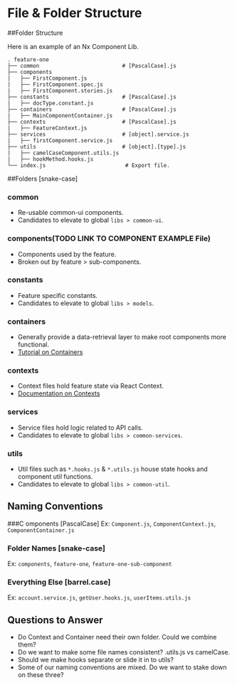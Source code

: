 # File &amp; Folder Structure

##Folder Structure

Here is an example of an Nx Component Lib.

    . feature-one
    ├── common                          # [PascalCase].js
    ├── components                      
    |   ├── FirstComponent.js           
    |   ├── FirstComponent.spec.js      
    |   ├── FirstComponent.stories.js
    ├── constants                       # [PascalCase].js 
    |   ├── docType.constant.js   
    ├── containers                      # [PascalCase].js 
    |   ├── MainComponentContainer.js   
    ├── contexts                        # [PascalCase].js   
    |   ├── FeatureContext.js
    ├── services                        # [object].service.js
    |   ├── firstComponent.service.js   
    ├── utils                           # [object].[type].js
    |   ├── camelCaseComponent.utils.js                
    |   ├── hookMethod.hooks.js 
    └── index.js                         # Export file.


##Folders [snake-case]
### common
* Re-usable common-ui components.
* Candidates to elevate to global `libs > common-ui`.
### components(TODO LINK TO COMPONENT EXAMPLE File)
* Components used by the feature.
* Broken out by feature > sub-components. 
### constants
* Feature specific constants.
* Candidates to elevate to global `libs > models`.
### containers
* Generally provide a data-retrieval layer to make root components more functional.
* [Tutorial on Containers](https://scotch.io/courses/5-essential-react-concepts-to-know-before-learning-redux/presentational-and-container-component-pattern-in-react)
### contexts
* Context files hold feature state via React Context.
* [Documentation on Contexts]((https://reactjs.org/docs/context.html))
### services
* Service files hold logic related to API calls.
* Candidates to elevate to global `libs > common-services`.
### utils
* Util files such as `*.hooks.js` & `*.utils.js` house state hooks and component util functions.
* Candidates to elevate to global `libs > common-util`.

## Naming Conventions
###C omponents [PascalCase]
 Ex: `Component.js`, `ComponentContext.js`, `ComponentContainer.js`
### Folder Names [snake-case]
Ex: `components`, `feature-one`, `feature-one-sub-component`
### Everything Else [barrel.case]
Ex: `account.service.js`, `getUser.hooks.js`, `userItems.utils.js`

## Questions to Answer
* Do Context and Container need their own folder. Could we combine them?
* Do we want to make some file names consistent? .utils.js vs camelCase.
* Should we make hooks separate or slide it in to utils?
* Some of our naming conventions are mixed. Do we want to stake down on these three?
